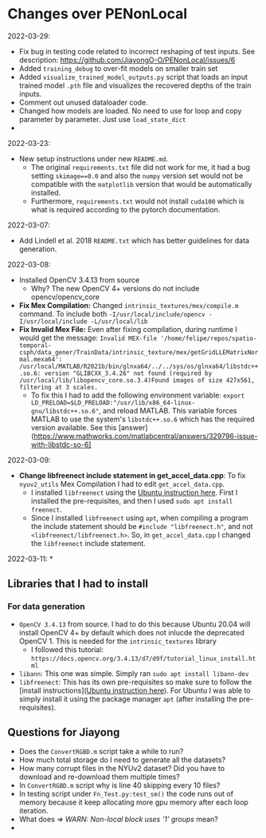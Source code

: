 # Changes over PENonLocal

2022-03-29:
* Fix bug in testing code related to incorrect reshaping of test inputs. See description: https://github.com/JiayongO-O/PENonLocal/issues/6
* Added `training_debug` to over-fit models on smaller train set
* Added `visualize_trained_model_outputs.py` script that loads an input trained model `.pth` file and visualizes the recovered depths  of the train inputs.
* Comment out unused dataloader code.
* Changed how models are loaded. No need to use for loop and copy parameter by parameter. Just use `load_state_dict`
*    


2022-03-23: 
* New setup instructions under new `README.md`. 
  * The original `requirements.txt` file did not work for me, it had a bug setting `skimage==0.0` and also the `numpy` version set would not be compatible with the `matplotlib` version that would be automatically installed.
  * Furthermore, `requirements.txt` would not install `cuda100` which is what is required according to the pytorch documentation.

2022-03-07: 
* Add Lindell et al. 2018 `README.txt` which has better guidelines for data generation. 

2022-03-08:
* Installed OpenCV 3.4.13 from source
  * Why? The new OpenCV 4+ versions do not include opencv/opencv_core
* **Fix Mex Compilation:** Changed `intrinsic_textures/mex/compile.m` command. To include both `-I/usr/local/include/opencv -I/usr/local/include -L/usr/local/lib `
* **Fix Invalid Mex File:** Even after fixing compilation, during runtime I would get the message: `Invalid MEX-file '/home/felipe/repos/spatio-temporal-csph/data_gener/TrainData/intrinsic_texture/mex/getGridLLEMatrixNormal.mexa64': /usr/local/MATLAB/R2021b/bin/glnxa64/../../sys/os/glnxa64/libstdc++.so.6: version "GLIBCXX_3.4.26" not found (required by /usr/local/lib/libopencv_core.so.3.4)Found images of size 427x561, filtering at 3 scales.`
  * To fix this I had to add the following environment variable: `export LD_PRELOAD=$LD_PRELOAD:"/usr/lib/x86_64-linux-gnu/libstdc++.so.6"`, and reload MATLAB. This variable forces MATLAB to use the system's `libstdc++.so.6` which has the required version available. See this [answer](https://www.mathworks.com/matlabcentral/answers/329796-issue-with-libstdc-so-6]

2022-03-09:
* **Change libfreenect include statement in get_accel_data.cpp**: To fix `nyuv2_utils` Mex Compilation I had to edit `get_accel_data.cpp`.
  * I installed `libfreenect` using the [Ubuntu instruction here](https://github.com/OpenKinect/libfreenect). First I installed the pre-requisites, and then I used `sudo apt install freenect`. 
  * Since I installed `libfreenect` using `apt`, when compiling a program the include statement should be `#include "libfreenect.h"`, and not `<libfreenect/libfreenect.h>`. So, in `get_accel_data.cpp` I changed the `libfreenect` include statement. 

2022-03-11:
* 

## Libraries that I had to install

### For data generation

* `OpenCV 3.4.13` from source. I had to do this because Ubuntu 20.04 will install OpenCV 4+ by default which does not inlucde the deprecated OpenCV 1. This is needed for the `intrinsic_textures` library
  * I followed this tutorial: `https://docs.opencv.org/3.4.13/d7/d9f/tutorial_linux_install.html`
* `libann`: This one was simple. Simply ran `sudo apt install libann-dev`
* `libfreenect`: This has its own pre-requisites so make sure to follow the [install  instructions]([Ubuntu instruction here](https://github.com/OpenKinect/libfreenect)). For Ubuntu I was able to simply install it using the package manager `apt` (after installing the pre-requisites). 

## Questions for Jiayong

* Does the `ConvertRGBD.m` script take a while to run?
* How much total storage do I need to generate all the datasets?
* How many corrupt files in the NYUv2 dataset? Did you have to download and re-download them multiple times?
* In `ConvertRGBD.m` script why is line 40 skipping every 10 files?
* In testing script under `Fn_Test.py:test_sm()` the code runs out of memory because it keep allocating more gpu memory after each loop iteration.
* What does *=> WARN: Non-local block uses '1' groups* mean?
* 
